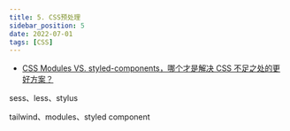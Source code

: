 ```yaml
---
title: 5. CSS预处理
sidebar_position: 5
date: 2022-07-01
tags: [CSS]
---
```


- [CSS Modules VS. styled-components，哪个才是解决 CSS 不足之处的更好方案？](https://juejin.cn/post/7025156831504760839#heading-18)



sess、less、stylus

tailwind、modules、styled component



